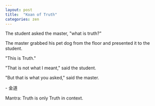 ```yaml
---
layout: post
title:  "Koan of Truth"
categories: zen
---
```

The student asked the master, "what is truth?"

The master grabbed his pet dog from the floor and presented it to the student.

"This is Truth."

"That is not what I meant," said the student.

"But that is what you asked," said the master.

\- 金道

Mantra: Truth is only Truth in context.
